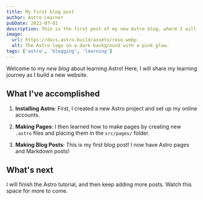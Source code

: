 ```yaml
---
title: My first blog post
author: Astro Learner
pubDate: 2022-07-01
description: This is the first post of my new Astro blog, where I will share my learning journey, starting with the basics, and building up to more complex topics.
image:
  url: https://docs.astro.build/assets/rose.webp
  alt: The Astro logo on a dark background with a pink glow.
tags: ['astro', 'blogging', 'learning']
---
```


Welcome to my _new blog_ about learning Astro! Here, I will share my learning journey as I build a new website.

## What I've accomplished

1. **Installing Astro**: First, I created a new Astro project and set up my online accounts.

2. **Making Pages**: I then learned how to make pages by creating new `.astro` files and placing them in the `src/pages/` folder.

3. **Making Blog Posts**: This is my first blog post! I now have Astro pages and Markdown posts!

## What's next

I will finish the Astro tutorial, and then keep adding more posts. Watch this space for more to come.
